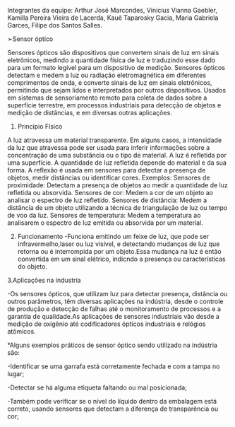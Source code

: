 
Integrantes da equipe: Arthur José Marcondes, Vinícius Vianna Gaebler, Kamilla Pereira Vieira de Lacerda, Kauê Taparosky Gacia, Maria Gabriela Garces, Filipe dos Santos Salles.

➢Sensor óptico

Sensores ópticos são dispositivos que convertem sinais de luz em sinais eletrônicos, medindo a quantidade física de luz e traduzindo esse dado para um formato legível para um dispositivo de medição.
Sensores ópticos detectam e medem a luz ou radiação eletromagnética em diferentes comprimentos de onda, e converte sinais de luz em sinais eletrônicos, permitindo que sejam lidos e interpretados por outros dispositivos. Usados em sistemas de sensoriamento remoto para coleta de dados sobre a superfície terrestre, em processos industriais para detecção de objetos e medição de distâncias, e em diversas outras aplicações. 

1. Princípio Físico

A luz atravessa um material transparente. Em alguns casos, a intensidade da luz que atravessa pode ser usada para inferir informações sobre a concentração de uma substância ou o tipo de material. A luz é refletida por uma superfície. A quantidade de luz refletida depende do material e da sua forma. A reflexão é usada em sensores para detectar a presença de objetos, medir distâncias ou identificar cores. 
Exemplos:
Sensores de proximidade:
Detectam a presença de objetos ao medir a quantidade de luz refletida ou absorvida. 
Sensores de cor:
Medem a cor de um objeto ao analisar o espectro de luz refletido. 
Sensores de distância:
Medem a distância de um objeto utilizando a técnica de triangulação de luz ou tempo de voo da luz. 
Sensores de temperatura:
Medem a temperatura ao analisarem o espectro de luz emitida ou absorvida por um material. 

2. Funcionamento
-Funciona emitindo um feixe de luz, que pode ser infravermelho,laser ou luz visível, e detectando mudanças de luz que retorna ou é interrompida por um objeto.Essa mudança na luz é então convertida em um sinal elétrico, indicndo a presença ou características do objeto.
   

3.Aplicações na índustria

-Os sensores ópticos, que utilizam luz para detectar presença, distância ou outros parâmetros, têm diversas aplicações na indústria, desde o controle de produção e detecção de falhas até o monitoramento de processos e a garantia de qualidade.As aplicações de sensores industriais vão desde a medição de oxigênio até codificadores ópticos industriais e relógios atômicos.

°Alguns exemplos práticos de sensor óptico sendo utilizado na indústria são:

-Identificar se uma garrafa está corretamente fechada e com a tampa no lugar;

-Detectar se há alguma etiqueta faltando ou mal posicionada;

-Também pode verificar se o nível do líquido dentro da embalagem está correto, usando sensores que detectam a diferença de transparência ou cor;

